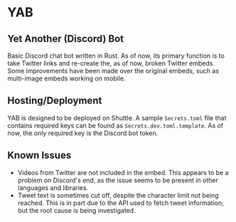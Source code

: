 # YAB
## Yet Another (Discord) Bot

Basic Discord chat bot written in Rust. As of now, its primary function is to 
take Twitter links and re-create the, as of now, broken Twitter embeds. Some 
improvements have been made over the original embeds, such as multi-image 
embeds working on mobile.

## Hosting/Deployment

YAB is designed to be deployed on Shuttle. A sample ``Secrets.toml`` file that 
contains required keys can be found as ``Secrets.dev.toml.template``. As of
now, the only required key is the Discord bot token.

## Known Issues

* Videos from Twitter are not included in the embed. This appears to be a 
problem on Discord's end, as the issue seems to be present in other languages 
and libraries.
* Tweet text is sometimes cut off, despite the character limit not being 
reached. This is in part due to the API used to fetch tweet information, but 
the root cause is being investigated.
